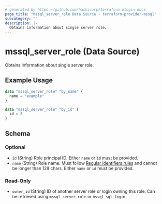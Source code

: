 ```yaml
---
# generated by https://github.com/hashicorp/terraform-plugin-docs
page_title: "mssql_server_role Data Source - terraform-provider-mssql"
subcategory: ""
description: |-
  Obtains information about single server role.
---
```


# mssql_server_role (Data Source)

Obtains information about single server role.

## Example Usage

```terraform
data "mssql_server_role" "by_name" {
  name = "example"
}

data "mssql_server_role" "by_id" {
  id = 8
}
```

<!-- schema generated by tfplugindocs -->
## Schema

### Optional

- `id` (String) Role principal ID. Either `name` or `id` must be provided.
- `name` (String) Role name. Must follow [Regular Identifiers rules](https://docs.microsoft.com/en-us/sql/relational-databases/databases/database-identifiers#rules-for-regular-identifiers) and cannot be longer than 128 chars. Either `name` or `id` must be provided.

### Read-Only

- `owner_id` (String) ID of another server role or login owning this role. Can be retrieved using `mssql_server_role` or `mssql_sql_login`.


